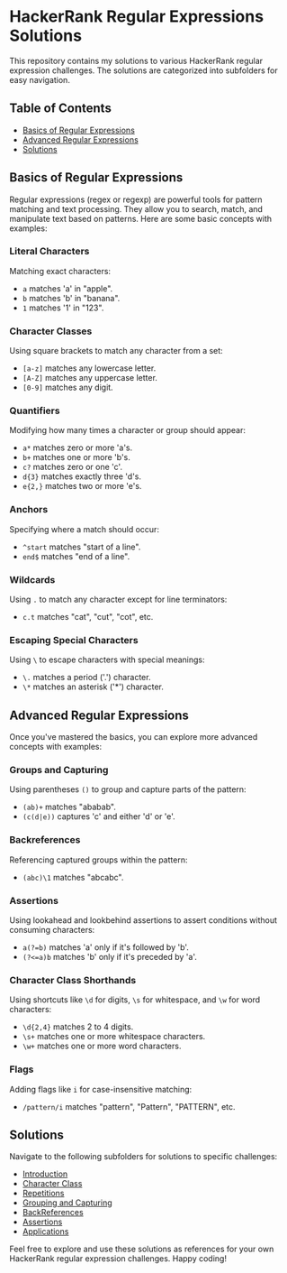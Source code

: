 # HackerRank Regular Expressions Solutions

This repository contains my solutions to various HackerRank regular expression challenges. 
The solutions are categorized into subfolders for easy navigation.

## Table of Contents

- [Basics of Regular Expressions](#basics-of-regular-expressions)
- [Advanced Regular Expressions](#advanced-regular-expressions)
- [Solutions](#solutions)

## Basics of Regular Expressions

Regular expressions (regex or regexp) are powerful tools for pattern matching and text 
processing. They allow you to search, match, and manipulate text based on patterns. Here are 
some basic concepts with examples:

### Literal Characters

Matching exact characters:

- `a` matches 'a' in "apple".
- `b` matches 'b' in "banana".
- `1` matches '1' in "123".

### Character Classes

Using square brackets to match any character from a set:

- `[a-z]` matches any lowercase letter.
- `[A-Z]` matches any uppercase letter.
- `[0-9]` matches any digit.

### Quantifiers

Modifying how many times a character or group should appear:

- `a*` matches zero or more 'a's.
- `b+` matches one or more 'b's.
- `c?` matches zero or one 'c'.
- `d{3}` matches exactly three 'd's.
- `e{2,}` matches two or more 'e's.

### Anchors

Specifying where a match should occur:

- `^start` matches "start of a line".
- `end$` matches "end of a line".

### Wildcards

Using `.` to match any character except for line terminators:

- `c.t` matches "cat", "cut", "cot", etc.

### Escaping Special Characters

Using `\` to escape characters with special meanings:

- `\.` matches a period ('.') character.
- `\*` matches an asterisk ('*') character.

## Advanced Regular Expressions

Once you've mastered the basics, you can explore more advanced concepts with examples:

### Groups and Capturing

Using parentheses `()` to group and capture parts of the pattern:

- `(ab)+` matches "ababab".
- `(c(d|e))` captures 'c' and either 'd' or 'e'.

### Backreferences

Referencing captured groups within the pattern:

- `(abc)\1` matches "abcabc".

### Assertions

Using lookahead and lookbehind assertions to assert conditions without consuming characters:

- `a(?=b)` matches 'a' only if it's followed by 'b'.
- `(?<=a)b` matches 'b' only if it's preceded by 'a'.

### Character Class Shorthands

Using shortcuts like `\d` for digits, `\s` for whitespace, and `\w` for word characters:

- `\d{2,4}` matches 2 to 4 digits.
- `\s+` matches one or more whitespace characters.
- `\w+` matches one or more word characters.

### Flags

Adding flags like `i` for case-insensitive matching:

- `/pattern/i` matches "pattern", "Pattern", "PATTERN", etc.

## Solutions

Navigate to the following subfolders for solutions to specific challenges:
- [Introduction](Introduction/)
- [Character Class](Character%20Class/)
- [Repetitions](Repetitions/)
- [Grouping and Capturing](Grouping%20and%20Capturing/)
- [BackReferences](BackReferences/)
- [Assertions](Assertions/)
- [Applications](Applications/)

Feel free to explore and use these solutions as references for your own HackerRank regular 
expression challenges. Happy coding!

